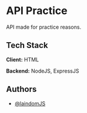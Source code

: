 # API Practice

API made for practice reasons. 

## Tech Stack

**Client:** HTML

**Backend:** NodeJS, ExpressJS


## Authors

- [@laindomJS](https://www.github.com/laindomJS)

